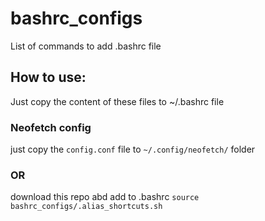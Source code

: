 # bashrc_configs
List of commands to add .bashrc file

## How to use:
Just copy the content of these files to ~/.bashrc file


### Neofetch config
just copy the `config.conf` file to `~/.config/neofetch/` folder
### OR
download this repo abd
add to .bashrc `source bashrc_configs/.alias_shortcuts.sh`

